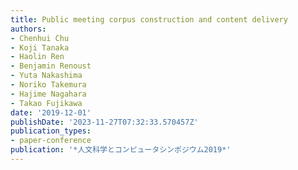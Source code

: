 ```yaml
---
title: Public meeting corpus construction and content delivery
authors:
- Chenhui Chu
- Koji Tanaka
- Haolin Ren
- Benjamin Renoust
- Yuta Nakashima
- Noriko Takemura
- Hajime Nagahara
- Takao Fujikawa
date: '2019-12-01'
publishDate: '2023-11-27T07:32:33.570457Z'
publication_types:
- paper-conference
publication: '*人文科学とコンピュータシンポジウム2019*'
---
```

